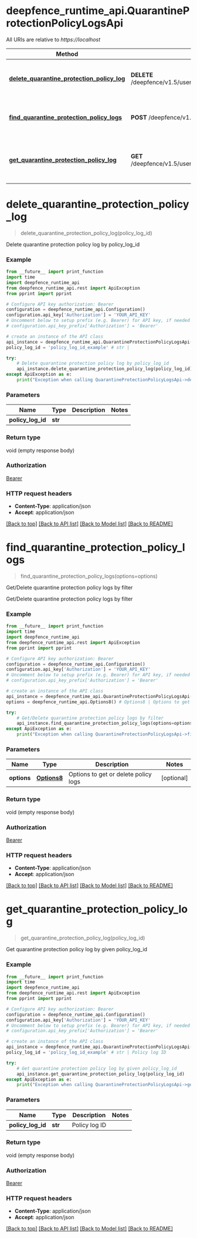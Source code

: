 # deepfence_runtime_api.QuarantineProtectionPolicyLogsApi

All URIs are relative to *https://localhost*

Method | HTTP request | Description
------------- | ------------- | -------------
[**delete_quarantine_protection_policy_log**](QuarantineProtectionPolicyLogsApi.md#delete_quarantine_protection_policy_log) | **DELETE** /deepfence/v1.5/users/quarantine_protection_policy_log/{policy_log_id} | Delete quarantine protection policy log by policy_log_id
[**find_quarantine_protection_policy_logs**](QuarantineProtectionPolicyLogsApi.md#find_quarantine_protection_policy_logs) | **POST** /deepfence/v1.5/users/quarantine_protection_policy_log | Get/Delete quarantine protection policy logs by filter
[**get_quarantine_protection_policy_log**](QuarantineProtectionPolicyLogsApi.md#get_quarantine_protection_policy_log) | **GET** /deepfence/v1.5/users/quarantine_protection_policy_log/{policy_log_id} | Get quarantine protection policy log by given policy_log_id


# **delete_quarantine_protection_policy_log**
> delete_quarantine_protection_policy_log(policy_log_id)

Delete quarantine protection policy log by policy_log_id

### Example
```python
from __future__ import print_function
import time
import deepfence_runtime_api
from deepfence_runtime_api.rest import ApiException
from pprint import pprint

# Configure API key authorization: Bearer
configuration = deepfence_runtime_api.Configuration()
configuration.api_key['Authorization'] = 'YOUR_API_KEY'
# Uncomment below to setup prefix (e.g. Bearer) for API key, if needed
# configuration.api_key_prefix['Authorization'] = 'Bearer'

# create an instance of the API class
api_instance = deepfence_runtime_api.QuarantineProtectionPolicyLogsApi(deepfence_runtime_api.ApiClient(configuration))
policy_log_id = 'policy_log_id_example' # str | 

try:
    # Delete quarantine protection policy log by policy_log_id
    api_instance.delete_quarantine_protection_policy_log(policy_log_id)
except ApiException as e:
    print("Exception when calling QuarantineProtectionPolicyLogsApi->delete_quarantine_protection_policy_log: %s\n" % e)
```

### Parameters

Name | Type | Description  | Notes
------------- | ------------- | ------------- | -------------
 **policy_log_id** | **str**|  | 

### Return type

void (empty response body)

### Authorization

[Bearer](../README.md#Bearer)

### HTTP request headers

 - **Content-Type**: application/json
 - **Accept**: application/json

[[Back to top]](#) [[Back to API list]](../README.md#documentation-for-api-endpoints) [[Back to Model list]](../README.md#documentation-for-models) [[Back to README]](../README.md)

# **find_quarantine_protection_policy_logs**
> find_quarantine_protection_policy_logs(options=options)

Get/Delete quarantine protection policy logs by filter

Get/Delete quarantine protection policy logs by filter

### Example
```python
from __future__ import print_function
import time
import deepfence_runtime_api
from deepfence_runtime_api.rest import ApiException
from pprint import pprint

# Configure API key authorization: Bearer
configuration = deepfence_runtime_api.Configuration()
configuration.api_key['Authorization'] = 'YOUR_API_KEY'
# Uncomment below to setup prefix (e.g. Bearer) for API key, if needed
# configuration.api_key_prefix['Authorization'] = 'Bearer'

# create an instance of the API class
api_instance = deepfence_runtime_api.QuarantineProtectionPolicyLogsApi(deepfence_runtime_api.ApiClient(configuration))
options = deepfence_runtime_api.Options8() # Options8 | Options to get or delete policy logs (optional)

try:
    # Get/Delete quarantine protection policy logs by filter
    api_instance.find_quarantine_protection_policy_logs(options=options)
except ApiException as e:
    print("Exception when calling QuarantineProtectionPolicyLogsApi->find_quarantine_protection_policy_logs: %s\n" % e)
```

### Parameters

Name | Type | Description  | Notes
------------- | ------------- | ------------- | -------------
 **options** | [**Options8**](Options8.md)| Options to get or delete policy logs | [optional] 

### Return type

void (empty response body)

### Authorization

[Bearer](../README.md#Bearer)

### HTTP request headers

 - **Content-Type**: application/json
 - **Accept**: application/json

[[Back to top]](#) [[Back to API list]](../README.md#documentation-for-api-endpoints) [[Back to Model list]](../README.md#documentation-for-models) [[Back to README]](../README.md)

# **get_quarantine_protection_policy_log**
> get_quarantine_protection_policy_log(policy_log_id)

Get quarantine protection policy log by given policy_log_id

### Example
```python
from __future__ import print_function
import time
import deepfence_runtime_api
from deepfence_runtime_api.rest import ApiException
from pprint import pprint

# Configure API key authorization: Bearer
configuration = deepfence_runtime_api.Configuration()
configuration.api_key['Authorization'] = 'YOUR_API_KEY'
# Uncomment below to setup prefix (e.g. Bearer) for API key, if needed
# configuration.api_key_prefix['Authorization'] = 'Bearer'

# create an instance of the API class
api_instance = deepfence_runtime_api.QuarantineProtectionPolicyLogsApi(deepfence_runtime_api.ApiClient(configuration))
policy_log_id = 'policy_log_id_example' # str | Policy log ID

try:
    # Get quarantine protection policy log by given policy_log_id
    api_instance.get_quarantine_protection_policy_log(policy_log_id)
except ApiException as e:
    print("Exception when calling QuarantineProtectionPolicyLogsApi->get_quarantine_protection_policy_log: %s\n" % e)
```

### Parameters

Name | Type | Description  | Notes
------------- | ------------- | ------------- | -------------
 **policy_log_id** | **str**| Policy log ID | 

### Return type

void (empty response body)

### Authorization

[Bearer](../README.md#Bearer)

### HTTP request headers

 - **Content-Type**: application/json
 - **Accept**: application/json

[[Back to top]](#) [[Back to API list]](../README.md#documentation-for-api-endpoints) [[Back to Model list]](../README.md#documentation-for-models) [[Back to README]](../README.md)

